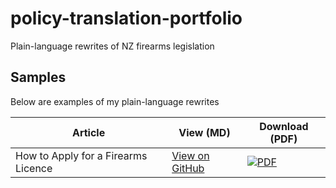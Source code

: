# policy-translation-portfolio
Plain-language rewrites of NZ firearms legislation

## Samples

Below are examples of my plain-language rewrites

| Article                             | View (MD)                                                    | Download (PDF)
|-------------------------------------|--------------------------------------------------------------|-----------------------------------------------------------------------------------------------------------------|
| How to Apply for a Firearms Licence | [View on GitHub](samples/applying-for-a-firearms-licence.md) | [![PDF](https://img.shields.io/badge/PDF-Download-red?logo=adobe)](samples/applying-for-a-firearms-licence.pdf) |
